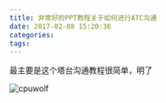 ```yaml
---
title: 非常好的PPT教程关于如何进行ATC沟通
date: 2017-02-08 15:20:36
categories:
tags:
---
```


最主要是这个塔台沟通教程很简单，明了

![cpuwolf](/images/data/attachment/201702/08/232007ppt8krr014s0p9c3.attach)


